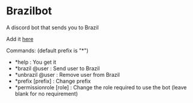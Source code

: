 # Brazilbot
A discord bot that sends you to Brazil

Add it [here](https://discordapp.com/oauth2/authorize?client_id=893785085285924864&scope=bot&permissions=0)

Commands:
(default prefix is "*")
* \*help : You get it
* \*brazil @user : Send user to Brazil
* \*unbrazil @user : Remove user from Brazil
* \*prefix [prefix] : Change prefix
* \*permissionrole [role] : Change the role required to use the bot (leave blank for no requirement)
